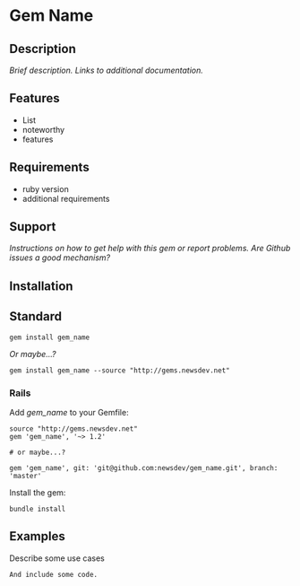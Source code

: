 # Gem Name

## Description

*Brief description.  Links to additional documentation.*

## Features

* List
* noteworthy
* features


## Requirements

* ruby version
* additional requirements

## Support

*Instructions on how to get help with this gem or report problems.  Are Github issues a good mechanism?*

## Installation

## Standard

    gem install gem_name

*Or maybe...?*

    gem install gem_name --source "http://gems.newsdev.net"

### Rails

Add *gem_name* to your Gemfile:

    source "http://gems.newsdev.net"
    gem 'gem_name', '~> 1.2'

    # or maybe...?

    gem 'gem_name', git: 'git@github.com:newsdev/gem_name.git', branch: 'master'


Install the gem:

    bundle install

## Examples

Describe some use cases

    And include some code.



